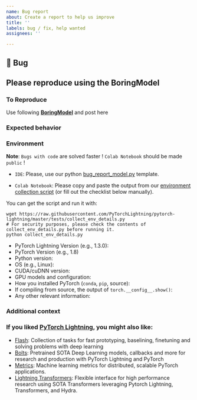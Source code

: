 ```yaml
---
name: Bug report
about: Create a report to help us improve
title: ''
labels: bug / fix, help wanted
assignees: ''

---
```

## 🐛 Bug

<!-- A clear and concise description of what the bug is. -->

## Please reproduce using the BoringModel


<!-- Please paste your BoringModel colab link here. -->

### To Reproduce

Use following [**BoringModel**](https://colab.research.google.com/drive/1HvWVVTK8j2Nj52qU4Q4YCyzOm0_aLQF3?usp=sharing) and post here

<!-- If you could not reproduce using the BoringModel and still think there's a bug, please post here -->

### Expected behavior

<!-- FILL IN -->

### Environment

**Note**: `Bugs with code` are solved faster ! `Colab Notebook` should be made `public` !

* `IDE`: Please, use our python [bug_report_model.py](https://github.com/PyTorchLightning/pytorch-lightning/blob/master/pl_examples/bug_report_model.py
) template.

* `Colab Notebook`: Please copy and paste the output from our [environment collection script](https://raw.githubusercontent.com/PyTorchLightning/pytorch-lightning/master/tests/collect_env_details.py) (or fill out the checklist below manually).

You can get the script and run it with:
```
wget https://raw.githubusercontent.com/PyTorchLightning/pytorch-lightning/master/tests/collect_env_details.py
# For security purposes, please check the contents of collect_env_details.py before running it.
python collect_env_details.py
```

 - PyTorch Lightning Version (e.g., 1.3.0):
 - PyTorch Version (e.g., 1.8)
 - Python version:
 - OS (e.g., Linux):
 - CUDA/cuDNN version:
 - GPU models and configuration:
 - How you installed PyTorch (`conda`, `pip`, source):
 - If compiling from source, the output of `torch.__config__.show()`:
 - Any other relevant information:

### Additional context

<!-- Add any other context about the problem here. -->



### If you liked [PyTorch Lightning](https://github.com/PyTorchLightning/pytorch-lightning), you might also like:

- [Flash](https://github.com/PyTorchLightning/lightning-flash): Collection of tasks for fast prototyping, baselining, finetuning and solving problems with deep learning
- [Bolts](https://github.com/PyTorchLightning/lightning-bolts): Pretrained SOTA Deep Learning models, callbacks and more for research and production with PyTorch Lightning and PyTorch
- [Metrics](https://github.com/PyTorchLightning/metrics): Machine learning metrics for distributed, scalable PyTorch applications.
- [Lightning Transformers](https://github.com/PyTorchLightning/lightning-transformers): Flexible interface for high performance research using SOTA Transformers leveraging Pytorch Lightning, Transformers, and Hydra.
